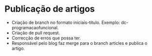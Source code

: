 # Publicação de artigos
- Criação de branch no formato iniciais-titulo. Exemplo: dc-programacaofuncional.
- Criação de pull request.
- Correcção de erros que possa ter.
- Responsável pelo blog faz merge para o branch articles e publica o artigo.
